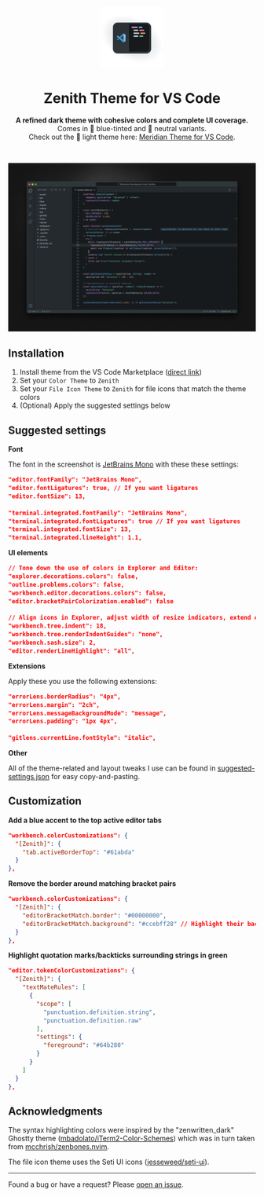 <div align="center">
  <img src="assets/icon-transparent.png" alt="Zenith Icon" width="128">
  <h1>Zenith Theme for VS Code</h1>
  <p>
    <strong>A refined dark theme with cohesive colors and complete UI coverage.</strong>
    <br>
    Comes in 💙 blue-tinted and 🩶 neutral variants.
    <br>
    Check out the 🌝 light theme here: <a href="https://marketplace.visualstudio.com/items?itemName=britown.vscode-theme-meridian">Meridian Theme for VS Code</a>.
  </p>
  <br>
</div>

![Zenith Screenshot](assets/screenshot.png)

## Installation

1. Install theme from the VS Code Marketplace ([direct link](https://marketplace.visualstudio.com/items?itemName=britown.vscode-theme-zenith))
2. Set your `Color Theme` to `Zenith`
3. Set your `File Icon Theme` to `Zenith` for file icons that match the theme colors
4. (Optional) Apply the suggested settings below

## Suggested settings

**Font**

The font in the screenshot is [JetBrains Mono](https://www.jetbrains.com/lp/mono/) with these these settings:

```json
"editor.fontFamily": "JetBrains Mono",
"editor.fontLigatures": true, // If you want ligatures
"editor.fontSize": 13,

"terminal.integrated.fontFamily": "JetBrains Mono",
"terminal.integrated.fontLigatures": true // If you want ligatures
"terminal.integrated.fontSize": 13,
"terminal.integrated.lineHeight": 1.1,
```

**UI elements**

```json
// Tone down the use of colors in Explorer and Editor:
"explorer.decorations.colors": false,
"outline.problems.colors": false,
"workbench.editor.decorations.colors": false,
"editor.bracketPairColorization.enabled": false

// Align icons in Explorer, adjust width of resize indicators, extend editor line highlight into gutter
"workbench.tree.indent": 18,
"workbench.tree.renderIndentGuides": "none",
"workbench.sash.size": 2,
"editor.renderLineHighlight": "all",
```

**Extensions**

Apply these you use the following extensions:

```json
"errorLens.borderRadius": "4px",
"errorLens.margin": "2ch",
"errorLens.messageBackgroundMode": "message",
"errorLens.padding": "1px 4px",

"gitlens.currentLine.fontStyle": "italic",
```

**Other**

All of the theme-related and layout tweaks I use can be found in [suggested-settings.json](https://github.com/bkuzmanoski/vscode-theme-zenith/blob/main/suggested-settings.json) for easy copy-and-pasting.

## Customization

**Add a blue accent to the top active editor tabs**

```json
"workbench.colorCustomizations": {
  "[Zenith]": {
    "tab.activeBorderTop": "#61abda"
  }
},
```

**Remove the border around matching bracket pairs**

```json
"workbench.colorCustomizations": {
  "[Zenith]": {
    "editorBracketMatch.border": "#00000000",
    "editorBracketMatch.background": "#ccebff28" // Highlight their background color instead
  }
},
```

**Highlight quotation marks/backticks surrounding strings in green**

```json
"editor.tokenColorCustomizations": {
  "[Zenith]": {
    "textMateRules": [
      {
        "scope": [
          "punctuation.definition.string",
          "punctuation.definition.raw"
        ],
        "settings": {
          "foreground": "#64b280"
        }
      }
    ]
  }
},
```

## Acknowledgments

The syntax highlighting colors were inspired by the "zenwritten_dark" Ghostty theme ([mbadolato/iTerm2-Color-Schemes](https://github.com/mbadolato/iTerm2-Color-Schemes)) which was in turn taken from [mcchrish/zenbones.nvim](https://github.com/mcchrish/zenbones.nvim).

The file icon theme uses the Seti UI icons ([jesseweed/seti-ui](https://github.com/jesseweed/seti-ui)).

---

Found a bug or have a request? Please [open an issue](https://github.com/bkuzmanoski/vscode-theme-zenith/issues).
